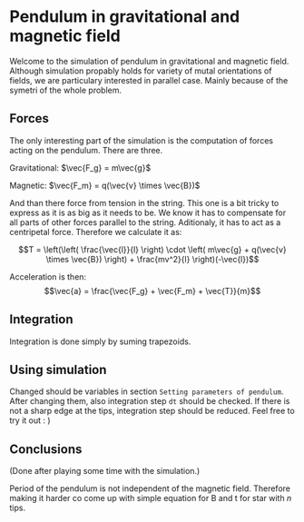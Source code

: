 # Pendulum in gravitational and magnetic field

Welcome to the simulation of pendulum in gravitational and magnetic field. Although simulation propably holds for variety of mutal orientations of fields, we are particulary interested in parallel case. Mainly because of the symetri of the whole problem. 

## Forces
The only interesting part of the simulation is the computation of forces acting on the pendulum. 
There are three.

Gravitational: $\vec{F_g} = m\vec{g}$

Magnetic: $\vec{F_m} = q(\vec{v} \times \vec{B})$

And than there force from tension in the string. This one is a bit tricky to express as it is as big as it needs to be. We know it has to compensate for all parts of other forces parallel to the string. Aditionaly, it has to act as a centripetal force. Therefore we calculate it as:

$$T = \left(\left( \frac{\vec{l}}{l} \right) \cdot \left( m\vec{g} + q(\vec{v} \times \vec{B}) \right) + \frac{mv^2}{l} \right)(-\vec{l})$$

Acceleration is then: $$\vec{a} = \frac{\vec{F_g} + \vec{F_m} + \vec{T}}{m}$$

## Integration
Integration is done simply by suming trapezoids.

## Using simulation
Changed should be variables in section `Setting parameters of pendulum`. After changing them, also integration step `dt` should be checked. If there is not a sharp edge at the tips, integration step should be reduced. Feel free to try it out : )

## Conclusions
(Done after playing some time with the simulation.)

Period of the pendulum is not independent of the magnetic field. Therefore making it harder co come up with simple equation for B and t for star with $n$ tips.
